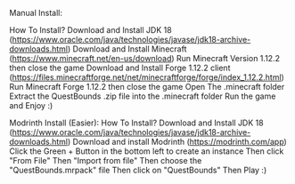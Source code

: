 Manual Install:

How To Install?
Download and Install JDK 18 (https://www.oracle.com/java/technologies/javase/jdk18-archive-downloads.html)
Download and Install Minecraft (https://www.minecraft.net/en-us/download)
Run Minecraft Version 1.12.2 then close the game
Download and Install Forge 1.12.2 client (https://files.minecraftforge.net/net/minecraftforge/forge/index_1.12.2.html)
Run Minecraft Forge 1.12.2 then close the game
Open The .minecraft folder
Extract the QuestBounds .zip file into the .minecraft folder
Run the game and Enjoy :)

Modrinth Install (Easier):
How To Install?
Download and Install JDK 18 (https://www.oracle.com/java/technologies/javase/jdk18-archive-downloads.html)
Download and install Modrinth (https://modrinth.com/app)
Click the Green + Button in the bottom left to create an instance
Then click "From File"
Then "Import from file"
Then choose the "QuestBounds.mrpack" file
Then click on "QuestBounds"
Then Play :)
